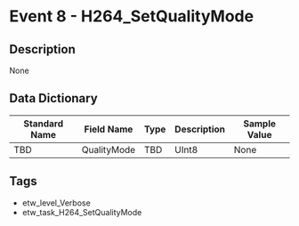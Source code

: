 # Event 8 - H264_SetQualityMode

## Description
None

## Data Dictionary
|Standard Name|Field Name|Type|Description|Sample Value|
|---|---|---|---|---|
|TBD|QualityMode|TBD|UInt8|None|None|

## Tags
* etw_level_Verbose
* etw_task_H264_SetQualityMode